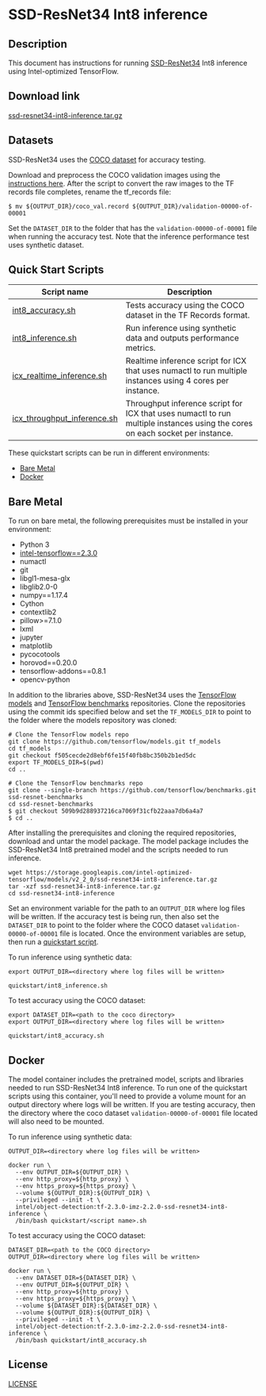 <!--- 0. Title -->
# SSD-ResNet34 Int8 inference

<!-- 10. Description -->
## Description

This document has instructions for running
[SSD-ResNet34](https://arxiv.org/pdf/1512.02325.pdf) Int8 inference
using Intel-optimized TensorFlow.

<!--- 20. Download link -->
## Download link

[ssd-resnet34-int8-inference.tar.gz](https://storage.googleapis.com/intel-optimized-tensorflow/models/v2_2_0/ssd-resnet34-int8-inference.tar.gz)

<!--- 30. Datasets -->
## Datasets

SSD-ResNet34 uses the [COCO dataset](https://cocodataset.org) for accuracy
testing.

Download and preprocess the COCO validation images using the
[instructions here](/datasets/coco). After the script to convert the raw
images to the TF records file completes, rename the tf_records file:
```
$ mv ${OUTPUT_DIR}/coco_val.record ${OUTPUT_DIR}/validation-00000-of-00001
```

Set the `DATASET_DIR` to the folder that has the `validation-00000-of-00001`
file when running the accuracy test. Note that the inference performance
test uses synthetic dataset.

<!--- 40. Quick Start Scripts -->
## Quick Start Scripts

| Script name | Description |
|-------------|-------------|
| [int8_accuracy.sh](int8_accuracy.sh) | Tests accuracy using the COCO dataset in the TF Records format. |
| [int8_inference.sh](int8_inference.sh) | Run inference using synthetic data and outputs performance metrics. |
| [icx_realtime_inference.sh](icx_realtime_inference.sh) | Realtime inference script for ICX that uses numactl to run multiple instances using 4 cores per instance. |
| [icx_throughput_inference.sh](icx_throughput_inference.sh) | Throughput inference script for ICX that uses numactl to run multiple instances using the cores on each socket per instance. |

These quickstart scripts can be run in different environments:
* [Bare Metal](#bare-metal)
* [Docker](#docker)

<!--- 50. Bare Metal -->
## Bare Metal

To run on bare metal, the following prerequisites must be installed in your environment:
* Python 3
* [intel-tensorflow==2.3.0](https://pypi.org/project/intel-tensorflow/)
* numactl
* git
* libgl1-mesa-glx
* libglib2.0-0
* numpy==1.17.4
* Cython
* contextlib2
* pillow>=7.1.0
* lxml
* jupyter
* matplotlib
* pycocotools
* horovod==0.20.0
* tensorflow-addons==0.8.1
* opencv-python

In addition to the libraries above, SSD-ResNet34 uses the
[TensorFlow models](https://github.com/tensorflow/models) and
[TensorFlow benchmarks](https://github.com/tensorflow/benchmarks)
repositories. Clone the repositories using the commit ids specified
below and set the `TF_MODELS_DIR` to point to the folder where the models
repository was cloned:
```
# Clone the TensorFlow models repo
git clone https://github.com/tensorflow/models.git tf_models
cd tf_models
git checkout f505cecde2d8ebf6fe15f40fb8bc350b2b1ed5dc
export TF_MODELS_DIR=$(pwd)
cd ..

# Clone the TensorFlow benchmarks repo
git clone --single-branch https://github.com/tensorflow/benchmarks.git ssd-resnet-benchmarks
cd ssd-resnet-benchmarks
$ git checkout 509b9d288937216ca7069f31cfb22aaa7db6a4a7
$ cd ..
```

After installing the prerequisites and cloning the required repositories,
download and untar the model package. The model package includes the
SSD-ResNet34 Int8 pretrained model and the scripts needed to run
inference.
```
wget https://storage.googleapis.com/intel-optimized-tensorflow/models/v2_2_0/ssd-resnet34-int8-inference.tar.gz
tar -xzf ssd-resnet34-int8-inference.tar.gz
cd ssd-resnet34-int8-inference
```

Set an environment variable for the path to an `OUTPUT_DIR`
where log files will be written. If the accuracy test is being run, then
also set the `DATASET_DIR` to point to the folder where the COCO dataset
`validation-00000-of-00001` file is located. Once the environment
variables are setup, then run a [quickstart script](#quick-start-scripts).

To run inference using synthetic data:
```
export OUTPUT_DIR=<directory where log files will be written>

quickstart/int8_inference.sh
```

To test accuracy using the COCO dataset:
```
export DATASET_DIR=<path to the coco directory>
export OUTPUT_DIR=<directory where log files will be written>

quickstart/int8_accuracy.sh
```

<!--- 60. Docker -->
## Docker

The model container includes the pretrained model, scripts and libraries
needed to run  SSD-ResNet34 Int8 inference. To run one of the
quickstart scripts using this container, you'll need to provide a volume
mount for an output directory where logs will be written. If you are
testing accuracy, then the directory where the coco dataset
`validation-00000-of-00001` file located will also need to be mounted.

To run inference using synthetic data:
```
OUTPUT_DIR=<directory where log files will be written>

docker run \
  --env OUTPUT_DIR=${OUTPUT_DIR} \
  --env http_proxy=${http_proxy} \
  --env https_proxy=${https_proxy} \
  --volume ${OUTPUT_DIR}:${OUTPUT_DIR} \
  --privileged --init -t \
  intel/object-detection:tf-2.3.0-imz-2.2.0-ssd-resnet34-int8-inference \
  /bin/bash quickstart/<script name>.sh
```

To test accuracy using the COCO dataset:
```
DATASET_DIR=<path to the COCO directory>
OUTPUT_DIR=<directory where log files will be written>

docker run \
  --env DATASET_DIR=${DATASET_DIR} \
  --env OUTPUT_DIR=${OUTPUT_DIR} \
  --env http_proxy=${http_proxy} \
  --env https_proxy=${https_proxy} \
  --volume ${DATASET_DIR}:${DATASET_DIR} \
  --volume ${OUTPUT_DIR}:${OUTPUT_DIR} \
  --privileged --init -t \
  intel/object-detection:tf-2.3.0-imz-2.2.0-ssd-resnet34-int8-inference \
  /bin/bash quickstart/int8_accuracy.sh
```

<!--- 80. License -->
## License

[LICENSE](/LICENSE)

